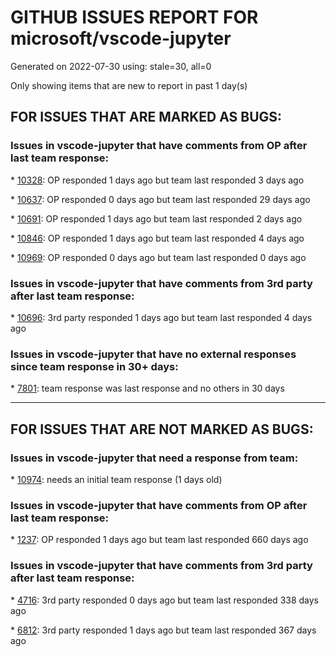 
# GITHUB ISSUES REPORT FOR microsoft/vscode-jupyter


Generated on 2022-07-30 using: stale=30, all=0


Only showing items that are new to report in past 1 day(s)


## FOR ISSUES THAT ARE MARKED AS BUGS:


### Issues in vscode-jupyter that have comments from OP after last team response:


\* [10328](https://github.com/microsoft/vscode-jupyter/issues/10328 "Interrupt & Restart buttons do not work for Julia on jupyter"): OP responded 1 days ago but team last responded 3 days ago

\* [10637](https://github.com/microsoft/vscode-jupyter/issues/10637 "Remote jupyterhub kernel fails to launch: &quot;waiting for kernel to be idle&quot;"): OP responded 0 days ago but team last responded 29 days ago

\* [10691](https://github.com/microsoft/vscode-jupyter/issues/10691 "matplotlib vmin/vmax and norm simultaneously passed"): OP responded 1 days ago but team last responded 2 days ago

\* [10846](https://github.com/microsoft/vscode-jupyter/issues/10846 "Opening Interactive window results in duplicates in the symbols list (suggestions, autocomplete, ...)"): OP responded 1 days ago but team last responded 4 days ago

\* [10969](https://github.com/microsoft/vscode-jupyter/issues/10969 "Cannot connect to Remote jupyter server on MacOS 13 Ventura."): OP responded 0 days ago but team last responded 0 days ago

### Issues in vscode-jupyter that have comments from 3rd party after last team response:


\* [10696](https://github.com/microsoft/vscode-jupyter/issues/10696 "Change our &quot;Install Python&quot; command to use the Python contributed command"): 3rd party responded 1 days ago but team last responded 4 days ago

### Issues in vscode-jupyter that have no external responses since team response in 30+ days:


\* [7801](https://github.com/microsoft/vscode-jupyter/issues/7801 "Latex not rendering in html, stdout output (such as plots, widgets, etc) for Python and Julia notebooks "): team response was last response and no others in 30 days

---

## FOR ISSUES THAT ARE NOT MARKED AS BUGS:


### Issues in vscode-jupyter that need a response from team:


\* [10974](https://github.com/microsoft/vscode-jupyter/issues/10974 "On Jupyter Notbooks add a keyboard shortcut to run current line/selection only "): needs an initial team response (1 days old)

### Issues in vscode-jupyter that have comments from OP after last team response:


\* [1237](https://github.com/microsoft/vscode-jupyter/issues/1237 "Support for MyST and R Markdown-based notebooks"): OP responded 1 days ago but team last responded 660 days ago

### Issues in vscode-jupyter that have comments from 3rd party after last team response:


\* [4716](https://github.com/microsoft/vscode-jupyter/issues/4716 "Interactive Window Command History Search / Autocomplete"): 3rd party responded 0 days ago but team last responded 338 days ago

\* [6812](https://github.com/microsoft/vscode-jupyter/issues/6812 "Jupyter: move cell up/down buttons"): 3rd party responded 1 days ago but team last responded 367 days ago
